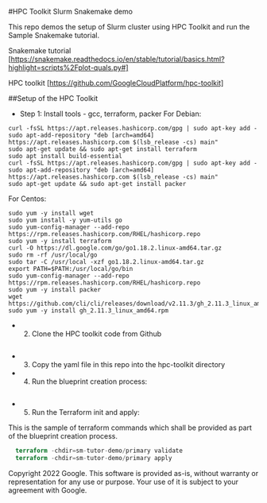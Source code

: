 #HPC Toolkit Slurm Snakemake demo

This repo demos the setup of Slurm cluster using HPC Toolkit and run the Sample Snakemake tutorial.

Snakemake tutorial
[https://snakemake.readthedocs.io/en/stable/tutorial/basics.html?highlight=scripts%2Fplot-quals.py#]

HPC toolkit
[https://github.com/GoogleCloudPlatform/hpc-toolkit]

##Setup of the HPC Toolkit

- Step 1: Install tools - gcc, terraform, packer
For Debian:
```sudo apt-get update && sudo apt-get install -y gnupg software-properties-common curl
curl -fsSL https://apt.releases.hashicorp.com/gpg | sudo apt-key add -
sudo apt-add-repository "deb [arch=amd64] https://apt.releases.hashicorp.com $(lsb_release -cs) main"
sudo apt-get update && sudo apt-get install terraform
sudo apt install build-essential
curl -fsSL https://apt.releases.hashicorp.com/gpg | sudo apt-key add -
sudo apt-add-repository "deb [arch=amd64] https://apt.releases.hashicorp.com $(lsb_release -cs) main"
sudo apt-get update && sudo apt-get install packer
```

For Centos:
```
sudo yum -y install wget
sudo yum install -y yum-utils go
sudo yum-config-manager --add-repo https://rpm.releases.hashicorp.com/RHEL/hashicorp.repo
sudo yum -y install terraform
curl -O https://dl.google.com/go/go1.18.2.linux-amd64.tar.gz
sudo rm -rf /usr/local/go
sudo tar -C /usr/local -xzf go1.18.2.linux-amd64.tar.gz
export PATH=$PATH:/usr/local/go/bin
sudo yum-config-manager --add-repo https://rpm.releases.hashicorp.com/RHEL/hashicorp.repo
sudo yum -y install packer
wget https://github.com/cli/cli/releases/download/v2.11.3/gh_2.11.3_linux_amd64.rpm
sudo yum -y install gh_2.11.3_linux_amd64.rpm
```

- 2. Clone the HPC toolkit code from Github

```gh repo clone GoogleCloudPlatform/hpc-toolkit
```

- 3. Copy the yaml file in this repo into the hpc-toolkit directory

- 4. Run the blueprint creation process:

```./ghpc create demo-snakemake-tutorial.yaml
```

- 5. Run the Terraform init and apply:

This is the sample of terraform commands which shall be provided as part of the blueprint creation process. 
```  terraform -chdir=sm-tutor-demo/primary init
  terraform -chdir=sm-tutor-demo/primary validate
  terraform -chdir=sm-tutor-demo/primary apply
```

Copyright 2022 Google. This software is provided as-is, without warranty or representation for any use or purpose. Your use of it is subject to your agreement with Google. 
